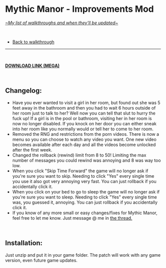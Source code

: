 # Mythic Manor - Improvements Mod
[*\~My list of walkthroughs and when they'll be updated\~*](https://www.patreon.com/maimlain)

<br>

- [Back to walkthrough](https://github.com/maim-lain/mythicmanor/blob/master/walkthrough.md)
 
---

<br>

[**DOWNLOAD LINK (MEGA)**](https://mega.nz/#!nPYCmAZK!4WyYFacH1O78UMzmwpc6lAAbGuHfSpkAPnAibcRF5_k)  

<br>

## Changelog:
- Have you ever wanted to visit a girl in her room, but found out she was 5 feet away in the bathroom and then you had to wait 6 hours outside of her room just to talk to her? Well now you can tell that slut to hurry the fuck up! If a girl is in the pool or bathroom, visiting her in her room is now no longer disabled. If you knock on her door you can either sneak into her room like you normally would or tell her to come to her room.
- Removed the RNG and restrictions from the porn videos. There is now a menu so you can choose to watch any video you want. One new video becomes available after each day and all the videos become unlocked after the first week.
- Changed the rollback (rewind) limit from 8 to 50! Limiting the max number of messages you could rewind was annoying and 8 was way too low.
- When you click "Skip Time Forward" the game will no longer ask if you're sure you want to skip. Needing to click "Yes" every single time you use it also got very annoying very fast. You can just rollback if you accidentally click it.
- When you click on your bed to go to sleep the game will no longer ask if you're sure you want to sleep. Needing to click "Yes" every single time was, you guessed it, annoying. You can just rollback if you accidentally click it.
- If you know of any more small or easy changes/fixes for Mythic Manor, feel free to let me know. Just message @ me in [the thread.](https://f95zone.com/threads/mythic-manor-v0-5-1-jikei.9201/)

<br>

## Installation:
Just unzip and put it in your game folder. The patch will work with any game version, even future game updates.
